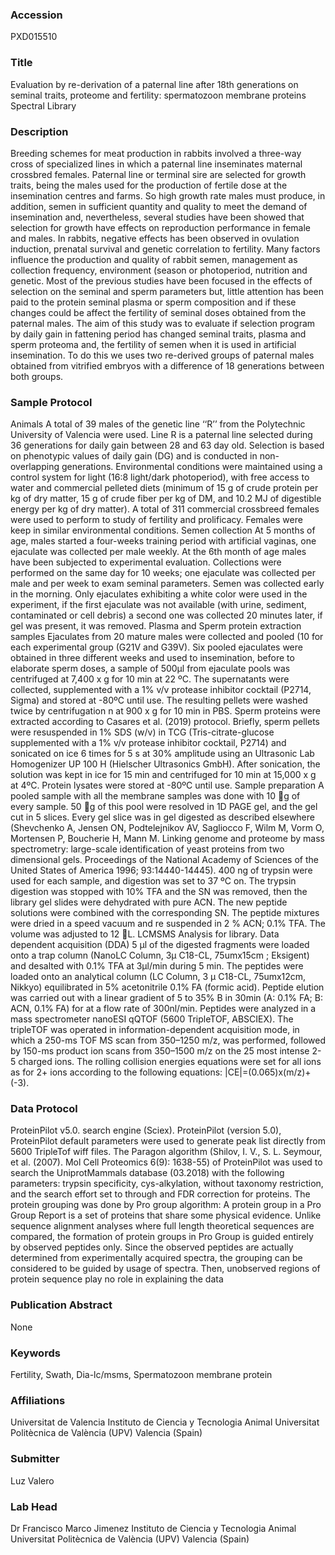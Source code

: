 ### Accession
PXD015510

### Title
Evaluation by re-derivation of a paternal line after 18th generations on seminal traits, proteome and fertility: spermatozoon membrane proteins Spectral Library

### Description
Breeding schemes for meat production in rabbits involved a three-way cross of specialized lines in which a paternal line inseminates maternal crossbred females. Paternal line or terminal sire are selected for growth traits, being the males used for the production of fertile dose at the insemination centres and farms. So high growth rate males must produce, in addition, semen in sufficient quantity and quality to meet the demand of insemination and, nevertheless, several studies have been showed that selection for growth have effects on reproduction performance in female and males. In rabbits, negative effects has been observed in ovulation induction, prenatal survival and genetic correlation to fertility. Many factors influence the production and quality of rabbit semen, management as collection frequency, environment (season or photoperiod, nutrition and genetic. Most of the previous studies have been focused in the effects of selection on the seminal and sperm parameters but, little attention has been paid to the protein seminal plasma or sperm composition and if these changes could be affect the fertility of seminal doses obtained from the paternal males.   The aim of this study was to evaluate if selection program by daily gain in fattening period has changed seminal traits, plasma and sperm proteoma and, the fertility of semen when it is used in artificial insemination. To do this we uses two re-derived groups of paternal males obtained from vitrified embryos with a difference of 18 generations between both groups.

### Sample Protocol
Animals A total of 39 males of the genetic line ‘‘R’’ from the Polytechnic University of Valencia were used. Line R is a paternal line selected during 36 generations for daily gain between 28 and 63 day old. Selection is based on phenotypic values of daily gain (DG) and is conducted in non-overlapping generations. Environmental conditions were maintained using a control system for light (16:8 light/dark photoperiod), with free access to water and commercial pelleted diets (minimum of 15 g of crude protein per kg of dry matter, 15 g of crude fiber per kg of DM, and 10.2 MJ of digestible energy per kg of dry matter). A total of 311 commercial crossbreed females were used to perform to study of fertility and prolificacy. Females were keep in similar environmental conditions. Semen collection At 5 months of age, males started a four-weeks training period with artificial vaginas, one ejaculate was collected per male weekly. At the 6th month of age males have been subjected to experimental evaluation. Collections were performed on the same day for 10 weeks; one ejaculate was collected per male and per week to exam seminal parameters. Semen was collected early in the morning. Only ejaculates exhibiting a white color were used in the experiment, if the first ejaculate was not available (with urine, sediment, contaminated or cell debris) a second one was collected 20 minutes later, if gel was present, it was removed. Plasma and Sperm protein extraction samples Ejaculates from 20 mature males were collected and pooled (10 for each experimental group (G21V and G39V). Six pooled ejaculates were obtained in three different weeks and used to insemination, before to elaborate sperm doses, a sample of 500µl from ejaculate pools was centrifuged at 7,400 x g for 10 min at 22 ºC. The supernatants were collected, supplemented with a 1% v/v protease inhibitor cocktail (P2714, Sigma) and stored at -80ºC until use. The resulting pellets were washed twice by centrifugation n at 900 x g for 10 min in PBS.  Sperm proteins were extracted according to Casares et al. (2019) protocol. Briefly, sperm pellets were resuspended in 1% SDS (w/v) in TCG (Tris-citrate-glucose supplemented with a 1% v/v protease inhibitor cocktail, P2714) and sonicated on ice 6 times for 5 s at 30% amplitude using an Ultrasonic Lab Homogenizer UP 100 H (Hielscher Ultrasonics GmbH). After sonication, the solution was kept in ice for 15 min and centrifuged for 10 min at 15,000 x g at 4ºC. Protein lysates were stored at -80ºC until use.   Sample preparation A pooled sample with all the membrane samples was done with 10 g of every sample. 50 g of this pool were resolved in 1D PAGE gel, and the gel cut in 5 slices. Every gel slice was in gel digested as described elsewhere (Shevchenko A, Jensen ON, Podtelejnikov AV, Sagliocco F, Wilm M, Vorm O, Mortensen P, Boucherie H, Mann M. Linking genome and proteome by mass spectrometry: large-scale identification of yeast proteins from two dimensional gels. Proceedings of the National Academy of Sciences of the United States of America 1996; 93:14440-14445). 400 ng of trypsin were used for each sample, and digestion was set to 37 ºC on. The trypsin digestion was stopped with 10% TFA and the SN was removed, then the library gel slides were dehydrated with pure ACN. The new peptide solutions were combined with the corresponding SN. The peptide mixtures were dried in a speed vacuum and re suspended in 2 % ACN; 0.1% TFA. The volume was adjusted to 12 L. LCMSMS Analysis for library. Data dependent acquisition (DDA) 5 µl of the digested fragments were loaded onto a trap column (NanoLC Column, 3µ C18-CL, 75umx15cm ; Eksigent) and desalted with 0.1% TFA at 3µl/min during  5 min. The peptides were loaded onto an analytical column (LC Column, 3 µ  C18-CL, 75umx12cm, Nikkyo) equilibrated in 5% acetonitrile  0.1% FA (formic acid). Peptide elution was carried out with a linear gradient of 5 to 35% B in 30min (A: 0.1% FA; B: ACN, 0.1% FA) for  at a flow rate of 300nl/min. Peptides were analyzed in a mass spectrometer nanoESI qQTOF (5600 TripleTOF, ABSCIEX). The tripleTOF was operated in information-dependent acquisition mode, in which a 250-ms TOF MS scan from 350–1250 m/z, was performed, followed by 150-ms product ion scans from 350–1500 m/z on the 25 most intense 2-5 charged ions. The rolling collision energies equations were set for all ions as for 2+ ions according to the following equations: |CE|=(0.065)x(m/z)+(-3).

### Data Protocol
ProteinPilot v5.0. search engine (Sciex). ProteinPilot (version 5.0), ProteinPilot default parameters were used to generate peak list directly from 5600 TripleTof  wiff files. The Paragon algorithm (Shilov, I. V., S. L. Seymour, et al. (2007). Mol Cell Proteomics 6(9): 1638-55) of ProteinPilot was used to search the UniprotMammals database (03.2018) with the following parameters: trypsin specificity, cys-alkylation, without taxonomy restriction, and the search effort set to through and FDR correction for proteins. The protein grouping was done by Pro group algorithm:  A protein group in a Pro Group Report is a set of proteins that share some physical evidence. Unlike sequence alignment analyses where full length theoretical sequences are compared, the formation of protein groups in Pro Group is guided entirely by observed peptides only. Since the observed peptides are actually determined from experimentally acquired spectra, the grouping can be considered to be guided by usage of spectra. Then, unobserved regions of protein sequence play no role in explaining the data

### Publication Abstract
None

### Keywords
Fertility, Swath, Dia-lc/msms, Spermatozoon membrane protein

### Affiliations
Universitat de Valencia
Instituto de Ciencia y Tecnologia Animal Universitat Politècnica de València (UPV) Valencia (Spain)

### Submitter
Luz Valero

### Lab Head
Dr Francisco Marco Jimenez
Instituto de Ciencia y Tecnologia Animal Universitat Politècnica de València (UPV) Valencia (Spain)



